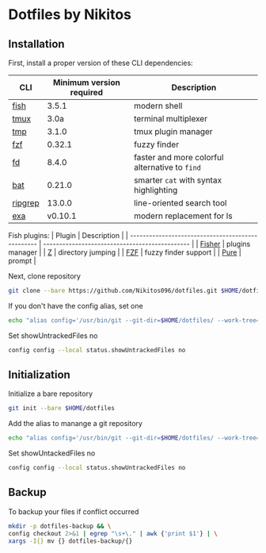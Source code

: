 # Dotfiles by Nikitos

## Installation

First, install a proper version of these CLI dependencies:

| CLI                                               | Minimum version required | Description                                    |
| ------------------------------------------------- | ------------------------ | ---------------------------------------------- |
| [fish](https://github.com/fish-shell/fish-shell)  | 3.5.1                    | modern shell                                   |
| [tmux](https://github.com/tmux/tmux/)             | 3.0a                     | terminal multiplexer                           |
| [tmp](https://github.com/tmux-plugins/tpm)        | 3.1.0                    | tmux plugin manager                            |
| [fzf](https://github.com/junegunn/fzf)            | 0.32.1                   | fuzzy finder                                   |
| [fd](https://github.com/sharkdp/fd)               | 8.4.0                    | faster and more colorful alternative to `find` |
| [bat](https://github.com/sharkdp/bat)             | 0.21.0                   | smarter `cat` with syntax highlighting         |
| [ripgrep](https://github.com/BurntSushi/ripgrep)  | 13.0.0                   | line-oriented search tool                      |
| [exa](https://github.com/ogham/exa)               | v0.10.1                  | modern replacement for ls                      |

Fish plugins:
| Plugin                                            | Description                                    |
| ------------------------------------------------- | ---------------------------------------------- |
| [Fisher](https://github.com/jorgebucaran/fisher)  | plugins manager                                |
| [Z](https://github.com/jethrokuan/z)              | directory jumping                              |
| [FZF](https://github.com/PatrickF1/fzf.fish)      | fuzzy finder support                           |
| [Pure](https://github.com/pure-fish/pure)         | prompt                                         |

Next, clone repository 

```bash
git clone --bare https://github.com/Nikitos096/dotfiles.git $HOME/dotfiles
```
If you don't have the config alias, set one
```bash
echo "alias config='/usr/bin/git --git-dir=$HOME/dotfiles/ --work-tree=$HOME'" >> $HOME/.bashrc
```

Set showUntrackedFiles no

```bash
config config --local status.showUntrackedFiles no
```

## Initialization

Initialize a bare repository
```bash
git init --bare $HOME/dotfiles
```

Add the alias to manange a git repository
```bash
echo "alias config='/usr/bin/git --git-dir=$HOME/dotfiles/ --work-tree=$HOME'" >> $HOME/.bashrc

```
Set showUntackedFiles no
```bash
config config --local status.showUntrackedFiles no
```

## Backup

To backup your files if conflict occurred
```bash
mkdir -p dotfiles-backup && \
config checkout 2>&1 | egrep "\s+\." | awk {'print $1'} | \
xargs -I{} mv {} dotfiles-backup/{}
```
